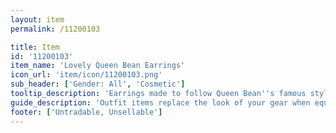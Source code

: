 ```yaml
---
layout: item
permalink: /11200103

title: Item
id: '11200103'
item_name: 'Lovely Queen Bean Earrings'
icon_url: 'item/icon/11200103.png'
sub_header: ['Gender: All', 'Cosmetic']
tooltip_description: 'Earrings made to follow Queen Bean''s famous style.'
guide_description: 'Outfit items replace the look of your gear when equipped.'
footer: ['Untradable, Unsellable']
---
```

